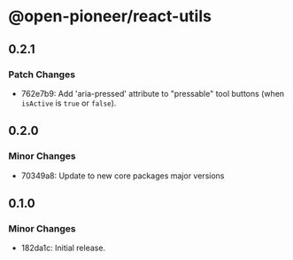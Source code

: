 # @open-pioneer/react-utils

## 0.2.1

### Patch Changes

-   762e7b9: Add 'aria-pressed' attribute to "pressable" tool buttons (when `isActive` is `true` or `false`).

## 0.2.0

### Minor Changes

-   70349a8: Update to new core packages major versions

## 0.1.0

### Minor Changes

-   182da1c: Initial release.
